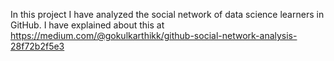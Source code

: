 In this project I have analyzed the social network of data science learners in GitHub. I have explained about this at https://medium.com/@gokulkarthikk/github-social-network-analysis-28f72b2f5e3
